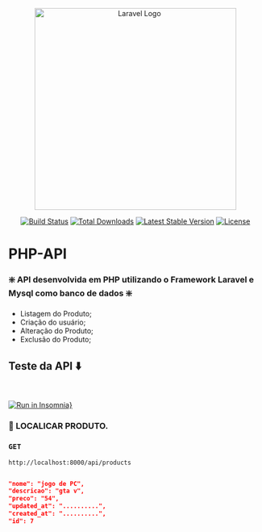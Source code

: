 
<p align="center"><a href="https://laravel.com" target="_blank"><img src="https://raw.githubusercontent.com/laravel/art/master/logo-lockup/5%20SVG/2%20CMYK/1%20Full%20Color/laravel-logolockup-cmyk-red.svg" width="400" alt="Laravel Logo"></a></p>

<p align="center">
<a href="https://github.com/laravel/framework/actions"><img src="https://github.com/laravel/framework/workflows/tests/badge.svg" alt="Build Status"></a>
<a href="https://packagist.org/packages/laravel/framework"><img src="https://img.shields.io/packagist/dt/laravel/framework" alt="Total Downloads"></a>
<a href="https://packagist.org/packages/laravel/framework"><img src="https://img.shields.io/packagist/v/laravel/framework" alt="Latest Stable Version"></a>
<a href="https://packagist.org/packages/laravel/framework"><img src="https://img.shields.io/packagist/l/laravel/framework" alt="License"></a>
</p>

# PHP-API

### ❇️ API desenvolvida em PHP utilizando o Framework Laravel e Mysql como banco de dados ❇️
 - Listagem do Produto;
 - Criação do usuário;
 - Alteração do Produto;
 - Exclusão do Produto;

<h2 align="left" > Teste da API ⬇️ </h2>
<br> 

[![Run in Insomnia}](https://insomnia.rest/images/run.svg)](https://insomnia.rest/run/?label=API-BSLTECH&uri=https%3A%2F%2Fraw.githubusercontent.com%2FDivinha2023%2FAPI-BSLTECH%2Fmain%2FAPI-BSLTECH.json)



### 🎯 LOCALICAR PRODUTO.
  
### ```GET``` 
```URL
http://localhost:8000/api/products

```
  
```JSON

"nome": "jogo de PC",
"descricao": "gta v",
"preco": "54",
"updated_at": "..........",
"created_at": "..........",
"id": 7


```


